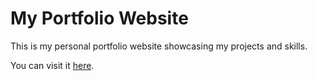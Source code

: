 # My Portfolio Website

This is my personal portfolio website showcasing my projects and skills.

You can visit it [here](https://chhavisingh02.github.io/Portfolio/).
